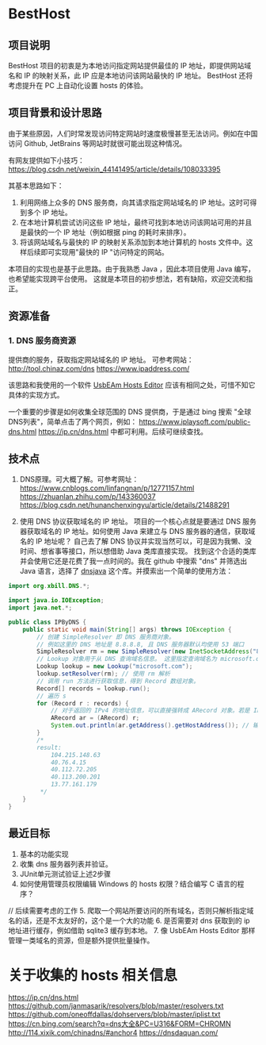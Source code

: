 # BestHost

## 项目说明

BestHost 项目的初衷是为本地访问指定网站提供最佳的 IP 地址，即提供网站域名和 IP 的映射关系，此 IP 应是本地访问该网站最快的 IP 地址。
BestHost 还将考虑提升在 PC 上自动化设置 hosts 的体验。

## 项目背景和设计思路

由于某些原因，人们时常发现访问特定网站时速度极慢甚至无法访问。例如在中国访问 Github, JetBrains 等网站时就很可能出现这种情况。

有网友提供如下小技巧：
https://blog.csdn.net/weixin_44141495/article/details/108033395

其基本思路如下：
1. 利用网络上众多的 DNS 服务商，向其请求指定网站域名的 IP 地址。这时可得到多个 IP 地址。
2. 在本地计算机尝试访问这些 IP 地址，最终可找到本地访问该网站可用的并且是最快的一个 IP 地址（例如根据 ping 的耗时来排序）。
3. 将该网站域名与最快的 IP 的映射关系添加到本地计算机的 hosts 文件中。这样后续即可实现用"最快的 IP "访问特定的网站。

本项目的实现也是基于此思路。由于我熟悉 Java ，因此本项目使用 Java 编写，也希望能实现跨平台使用。
这就是本项目的初步想法，若有缺陷，欢迎交流和指正。

## 资源准备

### 1. DNS 服务商资源






提供商的服务，获取指定网站域名的 IP 地址。
可参考网站：
http://tool.chinaz.com/dns
https://www.ipaddress.com/

该思路和我使用的一个软件 [UsbEAm Hosts Editor](https://www.dogfight360.com/blog/475/) 应该有相同之处，可惜不知它具体的实现方式。


一个重要的步骤是如何收集全球范围的 DNS 提供商，于是通过 bing 搜索 "全球DNS列表"，简单点击了两个网页，例如：
https://www.iplaysoft.com/public-dns.html
https://ip.cn/dns.html
中都可利用。后续可继续查找。



## 技术点

1. DNS原理。可大概了解。可参考网址：
https://www.cnblogs.com/linfangnan/p/12771157.html
https://zhuanlan.zhihu.com/p/143360037
https://blog.csdn.net/hunanchenxingyu/article/details/21488291

2. 使用 DNS 协议获取域名的 IP 地址。
项目的一个核心点就是要通过 DNS 服务器获取域名的 IP 地址。如何使用 Java 来建立与 DNS 服务器的通信，获取域名的 IP 地址呢？
自己去了解 DNS 协议并实现当然可以，可是因为我懒、没时间、想省事等接口，所以想借助 Java 类库直接实现。
找到这个合适的类库并会使用它还是花费了我一点时间的。我在 github 中搜索 "dns" 并筛选出 Java 语言，选择了
[dnsjava](https://github.com/dnsjava/dnsjava) 这个库。并摸索出一个简单的使用方法：

```java
import org.xbill.DNS.*;

import java.io.IOException;
import java.net.*;

public class IPByDNS {
    public static void main(String[] args) throws IOException {
        // 创建 SimpleResolver 即 DNS 服务商对象。
        // 例如这里的 DNS 地址是 8.8.8.8, 且 DNS 服务器默认均使用 53 端口
        SimpleResolver rm = new SimpleResolver(new InetSocketAddress("8.8.8.8", 53));
        // Lookup 对象用于从 DNS 查询域名信息。 这里指定查询域名为 microsoft.com
        Lookup lookup = new Lookup("microsoft.com");
        lookup.setResolver(rm); // 使用 rm 解析
        // 调用 run 方法进行获取信息，得到 Record 数组对象。
        Record[] records = lookup.run();
        // 遍历 s
        for (Record r : records) {
            // 对于返回的 IPv4 的地址信息，可以直接强转成 ARecord 对象。若是 IPv6 地址，则使用 AAAARecord 对象
            ARecord ar = (ARecord) r;
            System.out.println(ar.getAddress().getHostAddress()); // 输出 IP 地址
        }
        /*
        result:
            104.215.148.63
            40.76.4.15
            40.112.72.205
            40.113.200.201
            13.77.161.179
         */
    }
}
```

## 最近目标

1. 基本的功能实现
2. 收集 dns 服务器列表并验证。
3. JUnit单元测试验证上述2步骤
4. 如何使用管理员权限编辑 Windows 的 hosts 权限？结合编写 C 语言的程序？

// 后续需要考虑的工作
5. 爬取一个网站所要访问的所有域名，否则只解析指定域名的话，还是不太友好的，这个是一个大的功能
6. 是否需要对 dns 获取到的 ip 地址进行缓存，例如借助 sqlite3 缓存到本地。
7. 像 UsbEAm Hosts Editor 那样管理一类域名的资源，但是额外提供批量操作。








# 关于收集的 hosts 相关信息
https://ip.cn/dns.html
https://github.com/janmasarik/resolvers/blob/master/resolvers.txt
https://github.com/oneoffdallas/dohservers/blob/master/iplist.txt
https://cn.bing.com/search?q=dns大全&PC=U316&FORM=CHROMN
http://114.xixik.com/chinadns/#anchor4
https://dnsdaquan.com/











